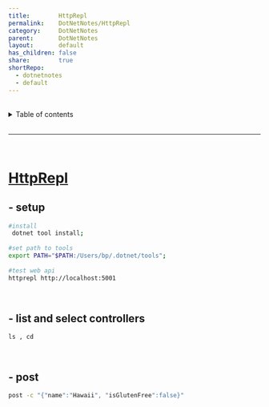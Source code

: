 ```yaml
---
title:        HttpRepl    
permalink:    DotNetNotes/HttpRepl    
category:     DotNetNotes    
parent:       DotNetNotes    
layout:       default    
has_children: false    
share:        true    
shortRepo:    
  - dotnetnotes    
  - default    
---
```

    
    
<br/>    
    
<details markdown="block">    
<summary>    
Table of contents    
</summary>    
{: .text-delta }    
1. TOC    
{:toc}    
</details>    
    
<br/>    
    
***    
    
<br/>    
    
# [HttpRepl](https://learn.microsoft.com/en-us/aspnet/core/web-api/http-repl/?view=aspnetcore-7.0&tabs=windows)    
    
## - setup    
    
```bash    
#install    
 dotnet tool install;    
    
#set path to tools    
export PATH="$PATH:/Users/bp/.dotnet/tools";    
    
#test web api    
httprepl http://localhost:5001     
```    
    
</br>    
    
## - list and select controllers    
    
```    
ls , cd    
```    
    
</br>    
    
## - post    
    
> >    
    
```bash    
post -c "{"name":"Hawaii", "isGlutenFree":false}"    
```